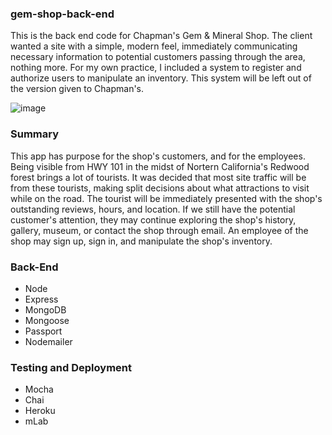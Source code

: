 ### gem-shop-back-end
This is the back end code for Chapman's Gem & Mineral Shop. The client wanted a site with a simple, modern feel, 
immediately communicating necessary information to potential customers passing through the area, nothing more. 
For my own practice, I included a system to register and authorize users to manipulate an inventory. This system
will be left out of the version given to Chapman's.
 
![image](https://github.com/BriNew/gemshop/blob/master/gem_shop_inv.png)

### Summary
This app has purpose for the shop's customers, and for the employees. Being visible from HWY 101 in the midst of 
Nortern California's Redwood forest brings a lot of tourists. It was decided that most site traffic will be from 
these tourists, making split decisions about what attractions to visit while on the road. The tourist will be
immediately presented with the shop's outstanding reviews, hours, and location. If we still have the potential
customer's attention, they may continue exploring the shop's history, gallery, museum, or contact the shop through
email. An employee of the shop may sign up, sign in, and manipulate the shop's inventory.

### Back-End
 - Node
 - Express
 - MongoDB
 - Mongoose 
 - Passport
 - Nodemailer

### Testing and Deployment
 - Mocha
 - Chai
 - Heroku
 - mLab
